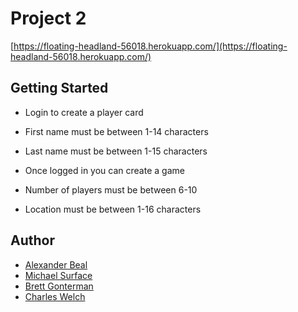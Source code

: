 # Project 2

[https://floating-headland-56018.herokuapp.com/](https://floating-headland-56018.herokuapp.com/)

## Getting Started

* Login to create a player card
* First name must be between 1-14 characters
* Last name must be between 1-15 characters

* Once logged in you can create a game
* Number of players must be between 6-10
* Location must be between 1-16 characters

## Author

* [Alexander Beal](https://github.com/alexanderjbeal)
* [Michael Surface](https://github.com/msurface)
* [Brett Gonterman](https://github.com/bagonterman)
* [Charles Welch](https://github.com/cmattrox)
